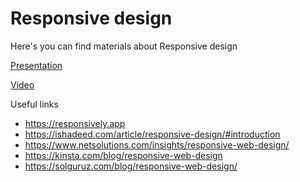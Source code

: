 # Responsive design

Here's you can find materials about Responsive design

[Presentation](https://docs.google.com/presentation/d/1MS3lDy5Q2_yBzKk8-AVYh-Cpk5bKoXoZW5m5piDbhno/edit?usp=sharing)

[Video](https://drive.google.com/file/d/10ZKeX1K5UqhvQnPQhi6W_2_JyPdrogow/view?usp=sharing)

Useful links

- https://responsively.app
- https://ishadeed.com/article/responsive-design/#introduction
- https://www.netsolutions.com/insights/responsive-web-design/
- https://kinsta.com/blog/responsive-web-design
- https://solguruz.com/blog/responsive-web-design/
